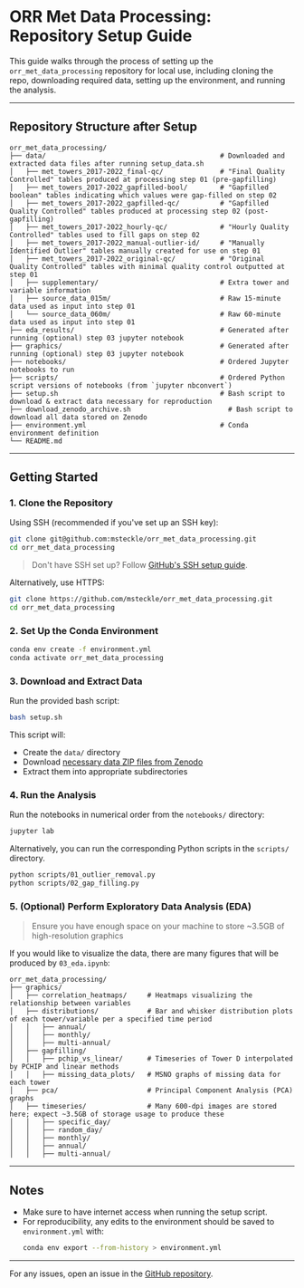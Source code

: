# ORR Met Data Processing: Repository Setup Guide

This guide walks through the process of setting up the `orr_met_data_processing` repository for local use, including cloning the repo, downloading required data, setting up the environment, and running the analysis.

---

## Repository Structure after Setup

```
orr_met_data_processing/
├── data/                                           # Downloaded and extracted data files after running setup_data.sh
│   ├── met_towers_2017-2022_final-qc/              # "Final Quality Controlled" tables produced at processing step 01 (pre-gapfilling)
│   ├── met_towers_2017-2022_gapfilled-bool/        # "Gapfilled boolean" tables indicating which values were gap-filled on step 02
│   ├── met_towers_2017-2022_gapfilled-qc/          # "Gapfilled Quality Controlled" tables produced at processing step 02 (post-gapfilling)
│   ├── met_towers_2017-2022_hourly-qc/             # "Hourly Quality Controlled" tables used to fill gaps on step 02
│   ├── met_towers_2017-2022_manual-outlier-id/     # "Manually Identified Outlier" tables manually created for use on step 01
│   ├── met_towers_2017-2022_original-qc/           # "Original Quality Controlled" tables with minimal quality control outputted at step 01
│   ├── supplementary/                              # Extra tower and variable information
│   ├── source_data_015m/                           # Raw 15-minute data used as input into step 01
│   └── source_data_060m/                           # Raw 60-minute data used as input into step 01
├── eda_results/                                    # Generated after running (optional) step 03 jupyter notebook
├── graphics/                                       # Generated after running (optional) step 03 jupyter notebook
├── notebooks/                                      # Ordered Jupyter notebooks to run
├── scripts/                                        # Ordered Python script versions of notebooks (from `jupyter nbconvert`)
├── setup.sh                                        # Bash script to download & extract data necessary for reproduction
├── download_zenodo_archive.sh                        # Bash script to download all data stored on Zenodo
├── environment.yml                                 # Conda environment definition
└── README.md
```

---

## Getting Started

### 1. Clone the Repository

Using SSH (recommended if you've set up an SSH key):

```bash
git clone git@github.com:msteckle/orr_met_data_processing.git
cd orr_met_data_processing
```

> Don't have SSH set up? Follow [GitHub's SSH setup guide](https://docs.github.com/en/authentication/connecting-to-github-with-ssh).

Alternatively, use HTTPS:

```bash
git clone https://github.com/msteckle/orr_met_data_processing.git
cd orr_met_data_processing
```

### 2. Set Up the Conda Environment

```bash
conda env create -f environment.yml
conda activate orr_met_data_processing
```

### 3. Download and Extract Data

Run the provided bash script:

```bash
bash setup.sh
```

This script will:
- Create the `data/` directory
- Download [necessary data ZIP files from Zenodo](https://zenodo.org/uploads/15171289)
- Extract them into appropriate subdirectories

### 4. Run the Analysis

Run the notebooks in numerical order from the `notebooks/` directory:

```bash
jupyter lab
```

Alternatively, you can run the corresponding Python scripts in the `scripts/` directory.

```bash
python scripts/01_outlier_removal.py
python scripts/02_gap_filling.py
```

### 5. (Optional) Perform Exploratory Data Analysis (EDA)

> Ensure you have enough space on your machine to store ~3.5GB of high-resolution graphics

If you would like to visualize the data, there are many figures that will be produced by `03_eda.ipynb`:

```
orr_met_data_processing/
├── graphics/
│   ├── correlation_heatmaps/     # Heatmaps visualizing the relationship between variables
│   ├── distributions/            # Bar and whisker distribution plots of each tower/variable per a specified time period
│   │   ├── annual/
│   │   ├── monthly/
│   │   ├── multi-annual/
│   ├── gapfilling/           
│   │   ├── pchip_vs_linear/      # Timeseries of Tower D interpolated by PCHIP and linear methods
│   │   ├── missing_data_plots/   # MSNO graphs of missing data for each tower
│   ├── pca/                      # Principal Component Analysis (PCA) graphs
│   ├── timeseries/               # Many 600-dpi images are stored here; expect ~3.5GB of storage usage to produce these
│   │   ├── specific_day/
│   │   ├── random_day/
│   │   ├── monthly/
│   │   ├── annual/
│   │   ├── multi-annual/
```

---

## Notes

- Make sure to have internet access when running the setup script.
- For reproducibility, any edits to the environment should be saved to `environment.yml` with:
  ```bash
  conda env export --from-history > environment.yml
  ```

---

For any issues, open an issue in the [GitHub repository](https://github.com/msteckle/orr_met_data_processing).